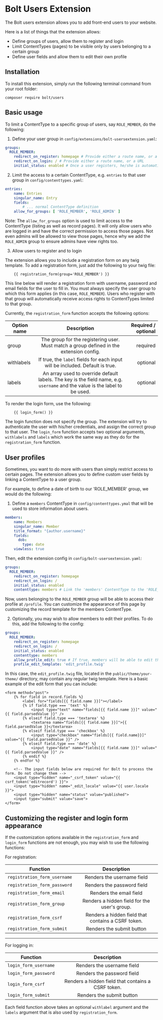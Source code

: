 # Bolt Users Extension

The Bolt users extension allows you to add front-end users to your website.

Here is a list of things that the extension allows:

- Define groups of users, allow them to register and login
- Limit ContentTypes (pages) to be visible only by users belonging to a certain group
- Define user fields and allow them to edit their own profile

## Installation

To install this extension, simply run the following terminal command from your root folder:

```
composer require bolt/users
```

## Basic usage

To limit a ContentType to a specific group of users, say `ROLE_MEMBER`, do the following:

1. Define your user group in `config/extensions/bolt-usersextension.yaml`:

```yaml
groups:
  ROLE_MEMBER:
    redirect_on_register: homepage # Provide either a route name, or a URL
    redirect_on_login: / # Provide either a route name, or a URL
    initial_status: enabled # Once a user registers, he/she is automatically allowed to login
```

2. Limit the access to a certain ContentType, e.g. `entries` to that user group in
`config/contenttypes.yaml`:

```yaml
entries:
    name: Entries
    singular_name: Entry
    fields:
        # ... normal ContentType definition
    allow_for_groups: [ 'ROLE_MEMBER', 'ROLE_ADMIN' ]
```

Note: The `allow_for_groups` option is used to limit access to the ContentType (listing
as well as record pages). It will only allow users who are logged in and have the
correct permission to access those pages. Not even admins will be allowed to view
those pages, hence why we add the `ROLE_ADMIN` group to ensure admins have view rights
too.

3. Allow users to register and to login

The extension allows you to include a registration form on any twig template.
To add a registration form, just add the following to your twig file:

```twig
    {{ registration_form(group='ROLE_MEMBER') }}
```

This line below will render a registration form with username, password and email
fields for the user to fill in. You must always specify the user group to which
this form applies (in this case, `ROLE_MEMBER`). Users who register with that group will
automatically receive access rights to ContentTypes limited to that group.

Currently, the `registration_form` function accepts the following options:

| Option name   | Description   | Required / optional  |
| ------------- |:-------------:| -----:|
| group         | The group for the registering user. Must match a group defined in the extension config. | required |
| withlabels    | If true, the `label` fields for each input will be included. Default is true.      |   optional |
| labels | An array used to override default labels. The key is the field name, e.g. `username` and the value is the label to be used. | optional |

To render the login form, use the following:

```twig
    {{ login_form() }}
```

The login function does not specify the group. The extension will try to authenticate the 
user with his/her credentials, and assign the correct group to that user. The `login_form`
function accepts two optional arguments, `withlabels` and `labels` which work the same way
as they do for the `registration_form` function.

## User profiles

Sometimes, you want to do more with users than simply restrict access to certain pages.
The extension allows you to define custom user fields by linking a ContentType to a
user group.

For example, to define a date of birth to our 'ROLE_MEMBER' group, we would do the following:

1. Define a `members` ContentType in `config/contenttypes.ymal` that will be used to store information about users.

```yaml
members:
    name: Members
    singular_name: Member
    title_format: "{author.username}"
    fields:
      dob:
        type: date
    viewless: true
```

Then, edit the extension config in `config/bolt-usersextension.yaml`:

```yaml
groups:
  ROLE_MEMBER:
    redirect_on_register: homepage
    redirect_on_login: /
    initial_status: enabled
    contenttype: members # Link the 'members' ContentType to the 'ROLE_MEMBER' group.
```

Now, users belonging to the `ROLE_MEMBER` group will be able to access their profile
at `/profile`. You can customize the appearance of this page by customizing the
record template for the members ContentType.

2. Optionally, you may wish to allow members to edit their profiles. To do this, add
the following to the config:

```yaml
groups:
  ROLE_MEMBER:
    redirect_on_register: homepage
    redirect_on_login: /
    initial_status: enabled
    contenttype: members
    allow_profile_edit: true # If true, members will be able to edit their profiels on /profile/edit . You must specify the edit template below
    profile_edit_template: 'edit_profile.twig'

```

In this case, the `edit_profile.twig` file, located in the `public/theme/your-theme/` directory,
may contain any regular twig template. Here is a basic example of the edit form that you
can include:

```twig
<form method="post">
    {% for field in record.fields %}
        <label for="fields[{{ field.name }}]"></label>
        {% if field.type === 'text' %}
            <input type="text" name="fields[{{ field.name }}]" value="{{ field.parsedValue }}" />
        {% elseif field.type === 'textarea' %}
            <textarea name="fields[{{ field.name }}]">{{ field.parsedValue }}</textarea>
        {% elseif field.type === 'checkbox' %}
            <input type="checkbox" name="fields[{{ field.name}}]" value="{{ field.parsedValue }}" />
        {% elseif field.type === 'date' %}
            <input type="date" name="fields[{{ field.name }}]" value="{{ field.parsedValue }}" />
        {% endif %}
    {% endfor %}

    <!-- The input fields below are required for Bolt to process the form. Do not change them -->
    <input type="hidden" name="_csrf_token" value="{{ csrf_token('editrecord') }}">
    <input type="hidden" name="_edit_locale" value="{{ user.locale }}">
    <input type="hidden" name="status" value="published">
    <input type="submit" value="save">
</form>
```

## Customizing the register and login form appearance

If the customization options available in the `registration_form` and `login_form`
functions are not enough, you may wish to use the following functions:

For registration:

| Function      | Description   |
| ------------- |:-------------:|
| `registration_form_username`      | Renders the username field |
| `registration_form_password`      | Renders the password field |
| `registration_form_email`         | Renders the email field    |
| `registration_form_group`         | Renders a hidden field for the user's group. |
| `registration_form_csrf`          | Renders a hidden field that contains a CSRF token. |
| `registration_form_submit`        | Renders the submit button |

---

For logging in:

| Function      | Description   |
| ------------- |:-------------:|
| `login_form_username`      | Renders the username field |
| `login_form_password`      | Renders the password field |
| `login_form_csrf`          | Renders a hidden field that contains a CSRF token. |
| `login_form_submit`        | Renders the submit button |


Each field function above takes an optional `withlabel` argument and the `labels` argument
that is also used by `registration_form`.
